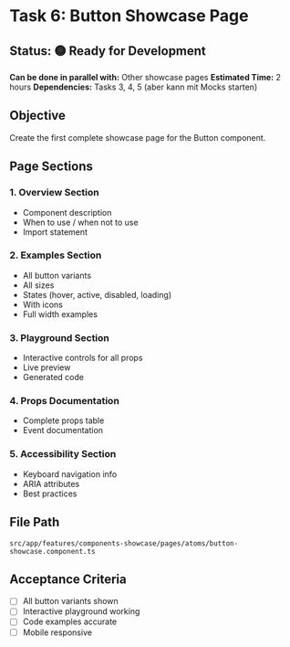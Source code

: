 # Task 6: Button Showcase Page

## Status: 🟡 Ready for Development  
**Can be done in parallel with:** Other showcase pages
**Estimated Time:** 2 hours
**Dependencies:** Tasks 3, 4, 5 (aber kann mit Mocks starten)

## Objective
Create the first complete showcase page for the Button component.

## Page Sections

### 1. Overview Section
- Component description
- When to use / when not to use
- Import statement

### 2. Examples Section
- All button variants
- All sizes
- States (hover, active, disabled, loading)
- With icons
- Full width examples

### 3. Playground Section
- Interactive controls for all props
- Live preview
- Generated code

### 4. Props Documentation
- Complete props table
- Event documentation

### 5. Accessibility Section
- Keyboard navigation info
- ARIA attributes
- Best practices

## File Path
```
src/app/features/components-showcase/pages/atoms/button-showcase.component.ts
```

## Acceptance Criteria
- [ ] All button variants shown
- [ ] Interactive playground working
- [ ] Code examples accurate
- [ ] Mobile responsive
